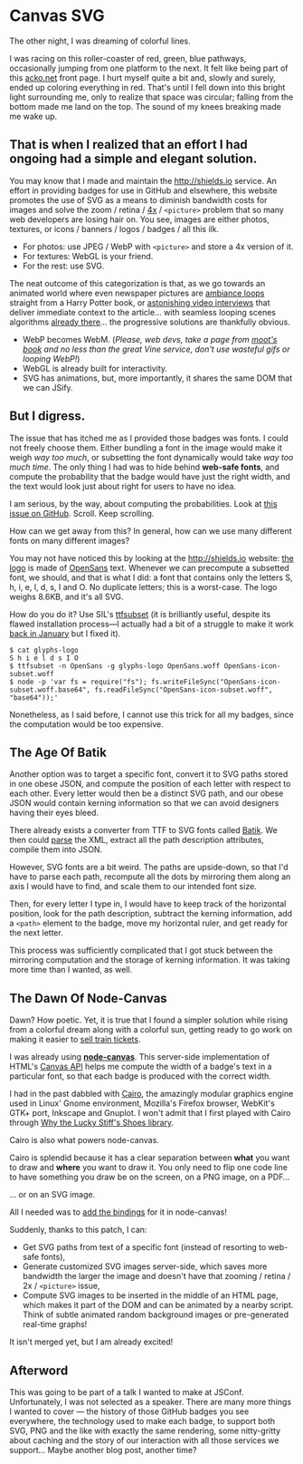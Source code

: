 # Canvas SVG

The other night, I was dreaming of colorful lines.

I was racing on this roller-coaster of red, green, blue pathways, occasionally jumping from one platform to the next. It felt like being part of this [acko.net](http://acko.net/) front page. I hurt myself quite a bit and, slowly and surely, ended up coloring everything in red. That's until I fell down into this bright light surrounding me, only to realize that space was circular; falling from the bottom made me land on the top. The sound of my knees breaking made me wake up.

## That is when I realized that an effort I had ongoing had a simple and elegant solution.

You may know that I made and maintain the <http://shields.io> service. An effort in providing badges for use in GitHub and elsewhere, this website promotes the use of SVG as a means to diminish bandwidth costs for images and solve the zoom / retina / [4x](http://fremycompany.com/BG/2013/Why-Super-Retina-screens-are-worthwhile-172/) / `<picture>` problem that so many web developers are losing hair on. You see, images are either photos, textures, or icons / banners / logos / badges / all this ilk.

- For photos: use JPEG / WebP with `<picture>` and store a 4x version of it.
- For textures: WebGL is your friend.
- For the rest: use SVG.

The neat outcome of this categorization is that, as we go towards an animated world where even newspaper pictures are [ambiance loops](http://www.nytimes.com/newsgraphics/2013/10/27/south-china-sea/) straight from a Harry Potter book, or [astonishing video interviews](http://www.theguardian.com/world/interactive/2013/nov/01/snowden-nsa-files-surveillance-revelations-decoded) that deliver immediate context to the article… with seamless looping scenes algorithms [already there](http://research.microsoft.com/en-us/um/people/hoppe/proj/videoloops/)… the progressive solutions are thankfully obvious.

- WebP becomes WebM. (*Please, web devs, take a page from [moot's book](http://blog.4chan.org/post/81896300203/webm-support-on-4chan) and no less than the great Vine service, don't use wasteful gifs or looping WebP!*)
- WebGL is already built for interactivity.
- SVG has animations, but, more importantly, it shares the same DOM that we can JSify.

## But I digress.

The issue that has itched me as I provided those badges was fonts. I could not freely choose them. Either bundling a font in the image would make it weigh *way too much*, or subsetting the font dynamically would take *way too much time*. The only thing I had was to hide behind **web-safe fonts**, and compute the probability that the badge would have just the right width, and the text would look just about right for users to have no idea.

I am serious, by the way, about computing the probabilities. Look at [this issue on GitHub](https://github.com/badges/gh-badges/issues/14). Scroll. Keep scrolling.

How can we get away from this? In general, how can we use many different fonts on many different images?

You may not have noticed this by looking at the <http://shields.io> website: [the logo](http://shields.io/logo.svg) is made of [OpenSans](http://en.wikipedia.org/wiki/Open_Sans) text. Whenever we can precompute a subsetted font, we should, and that is what I did: a font that contains only the letters S, h, i, e, l, d, s, I and O. No duplicate letters; this is a worst-case. The logo weighs 8.6KB, and it's all SVG.

How do you do it? Use SIL's [ttfsubset](http://scripts.sil.org/cms/scripts/page.php?site_id=nrsi&id=fontutils#fb138857) (it is brilliantly useful, despite its flawed installation process—I actually had a bit of a struggle to make it work [back in January](http://scripts.sil.org/svn-public/utilities/Font-TTF-scripts/trunk/Changes) but I fixed it).

    $ cat glyphs-logo
    S h i e l d s I O
    $ ttfsubset -n OpenSans -g glyphs-logo OpenSans.woff OpenSans-icon-subset.woff
    $ node -p 'var fs = require("fs"); fs.writeFileSync("OpenSans-icon-subset.woff.base64", fs.readFileSync("OpenSans-icon-subset.woff", "base64"));'

Nonetheless, as I said before, I cannot use this trick for all my badges, since the computation would be too expensive.

## The Age Of Batik

Another option was to target a specific font, convert it to SVG paths stored in one obese JSON, and compute the position of each letter with respect to each other. Every letter would then be a distinct SVG path, and our obese JSON would contain kerning information so that we can avoid designers having their eyes bleed.

There already exists a converter from TTF to SVG fonts called [Batik](http://xmlgraphics.apache.org/batik/tools/font-converter.html). We then could [parse](https://github.com/Leonidas-from-XIV/node-xml2js) the XML, extract all the path description attributes, compile them into JSON.

However, SVG fonts are a bit weird. The paths are upside-down, so that I'd have to parse each path, recompute all the dots by mirroring them along an axis I would have to find, and scale them to our intended font size.

Then, for every letter I type in, I would have to keep track of the horizontal position, look for the path description, subtract the kerning information, add a `<path>` element to the badge, move my horizontal ruler, and get ready for the next letter.

This process was sufficiently complicated that I got stuck between the mirroring computation and the storage of kerning information. It was taking more time than I wanted, as well.

## The Dawn Of Node-Canvas

Dawn? How poetic. Yet, it is true that I found a simpler solution while rising from a colorful dream along with a colorful sun, getting ready to go work on making it easier to [sell train tickets](https://www.capitainetrain.com/).

I was already using [**node-canvas**](https://github.com/Automattic/node-canvas). This server-side implementation of HTML's [Canvas API](http://www.whatwg.org/specs/web-apps/current-work/multipage/the-canvas-element.html#canvasrenderingcontext2d) helps me compute the width of a badge's text in a particular font, so that each badge is produced with the correct width.

I had in the past dabbled with [Cairo](http://cairographics.org/), the amazingly modular graphics engine used in Linux' Gnome environment, Mozilla's Firefox browser, WebKit's GTK+ port, Inkscape and Gnuplot. I won't admit that I first played with Cairo through [Why the Lucky Stiff's Shoes library](http://shoesrb.com/).

Cairo is also what powers node-canvas.

Cairo is splendid because it has a clear separation between **what** you want to draw and **where** you want to draw it. You only need to flip one code line to have something you draw be on the screen, on a PNG image, on a PDF…

… or on an SVG image.

All I needed was to [add the bindings](https://github.com/Automattic/node-canvas/pull/465) for it in node-canvas!

Suddenly, thanks to this patch, I can:

- Get SVG paths from text of a specific font (instead of resorting to web-safe fonts),
- Generate customized SVG images server-side, which saves more bandwidth the larger the image and doesn't have that zooming / retina / 2x / `<picture>` issue,
- Compute SVG images to be inserted in the middle of an HTML page, which makes it part of the DOM and can be animated by a nearby script.
Think of subtle animated random background images or pre-generated real-time graphs!

It isn't merged yet, but I am already excited!

## Afterword

This was going to be part of a talk I wanted to make at JSConf. Unfortunately, I was not selected as a speaker. There are many more things I wanted to cover — the history of those GitHub badges you see everywhere, the technology used to make each badge, to support both SVG, PNG and the like with exactly the same rendering, some nitty-gritty about caching and the story of our interaction with all those services we support… Maybe another blog post, another time?

<script type="application/ld+json">
{ "@context": "http://schema.org",
  "@type": "BlogPosting",
  "datePublished": "2014-08-30T13:35:00Z",
  "keywords": "svg, canvas" }
</script>
